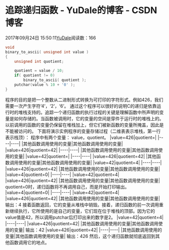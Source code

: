 # 追踪递归函数 - YuDale的博客 - CSDN博客
2017年09月24日 15:50:11[YuDale](https://me.csdn.net/YuDale)阅读数：166
```cpp
void
binary_to_ascii( unsigned int value )
{
	unsigned int quotient;
	
	quotient = value / 10;
	if( quotient != 0)
		binary_to_ascii( quotient );
	putchar(value % 10 + '0' );
}
```
程序的目的是把一个整数从二进制形式转换为可打印的字符形式。例如426，我们需要一次产生字符‘4’，‘2’，‘6’。
通过这个程序可以很好的说明C的递归是依靠运行时的堆栈支持的。追踪一个递归函数的执行过程的关键是理解函数中所声明的变量是如何存储的。当函数被调用时，它的变量的空间是穿件于运行时的堆栈上的。以前调用的函数的变量仍保留在堆栈加上，但它们被新函数的变量所掩盖，因此是不能被访问的。
下面将演示实例程序的变量存储过程（二维表表示堆栈，第一行表示栈顶）：
程序中有两个变量： value，quotient。
|value=426|quotient=|
|----|----|
|其他函数调用使用的变量|其他函数调用使用的变量|
|value=426|quotient=42|
|----|----|
|其他函数调用使用的变量|其他函数调用使用的变量|
|value=42|quotient=|
|----|----|
|value=426|quotient=42|
|其他函数调用使用的变量|其他函数调用使用的变量|
|value=42|quotient=4|
|----|----|
|value=426|quotient=42|
|其他函数调用使用的变量|其他函数调用使用的变量|
|value=4|quotient=0|
|----|----|
|value=42|quotient=4|
|value=426|quotient=42|
|其他函数调用使用的变量|其他函数调用使用的变量|
quotient=0时，递归函数将不再调用自己，而是开始打印输出。
|value=4|quotient=0|
|----|----|
|value=42|quotient=4|
|value=426|quotient=42|
|其他函数调用使用的变量|其他函数调用使用的变量|
输出：4
接着函数返回，它的变量从堆栈中销毁。接着，递归函数的前一次调用重新继续执行，它所使用的是自己的变量，它们现在位于堆栈的顶部。因为它的value值是42，所以调用putchar后打印出来的数字是2。
|value=42|quotient=4|
|----|----|
|value=426|quotient=42|
|其他函数调用使用的变量|其他函数调用使用的变量|
输出：42
|value=426|quotient=42|
|----|----|
|其他函数调用使用的变量|其他函数调用使用的变量|
输出：426
然后，这个递归函数就彻底返回到其他函数调用它的地点。
